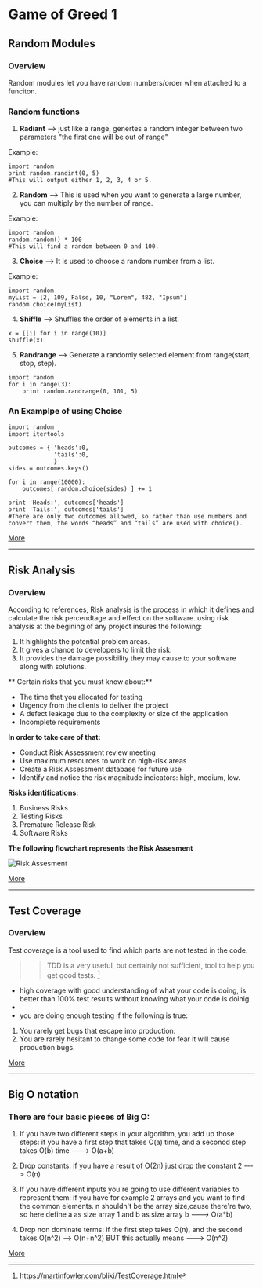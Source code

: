 # Game of Greed 1

## Random Modules
### Overview 
Random modules let you have random numbers/order when attached to a funciton.

### Random functions
1. **Radiant** --> just like a range, genertes a random integer between two parameters "the first one will be out of range"

Example: 
```
import random
print random.randint(0, 5)
#This will output either 1, 2, 3, 4 or 5.
```

2. **Random** --> This is used when you want to generate a large number, you can multiply by the number of range.

Example: 
```
import random
random.random() * 100
#This will find a random between 0 and 100.
```

3. **Choise** --> It is used to choose a random number from a list.

Example: 
```
import random
myList = [2, 109, False, 10, "Lorem", 482, "Ipsum"]
random.choice(myList)
```

4. **Shiffle** --> Shuffles the order of elements in a list.

```
x = [[i] for i in range(10)]
shuffle(x)
```

5. **Randrange** --> Generate a randomly selected element from range(start, stop, step).

```
import random
for i in range(3):
    print random.randrange(0, 101, 5)
```

### An Examplpe of using Choise

```
import random
import itertools

outcomes = { 'heads':0,
             'tails':0,
             }
sides = outcomes.keys()

for i in range(10000):
    outcomes[ random.choice(sides) ] += 1

print 'Heads:', outcomes['heads']
print 'Tails:', outcomes['tails']
#There are only two outcomes allowed, so rather than use numbers and convert them, the words “heads” and “tails” are used with choice().
```
[More](https://www.pythonforbeginners.com/random/how-to-use-the-random-module-in-python)
_____________________________________________________________________________________

## Risk Analysis
### Overview
According to references, Risk analysis is the process in which it defines and calculate the risk percendtage and effect on the software.
using risk analysis at the begining of any project insures the following:

1. It highlights the potential problem areas.
2. It gives a chance to developers to limit the risk.
3. It provides the damage possibility they may cause to your software along with solutions.


** Certain risks that you must know about:**
- The time that you allocated for testing
- Urgency from the clients to deliver the project
- A defect leakage due to the complexity or size of the application
- Incomplete requirements


**In order to take care of that:**
- Conduct Risk Assessment review meeting
- Use maximum resources to work on high-risk areas
- Create a Risk Assessment database for future use
- Identify and notice the risk magnitude indicators: high, medium, low.


**Risks identifications:**
1. Business Risks
2. Testing Risks
3. Premature Release Risk
4. Software Risks


**The following flowchart represents the Risk Assesment**

![Risk Assesment](https://d1jnx9ba8s6j9r.cloudfront.net/blog/wp-content/uploads/2019/08/Picture1-528x290.png)

[More](https://www.edureka.co/blog/risk-analysis-in-software-testing/)

________________________________________________________________________________________

## Test Coverage
### Overview
Test coverage is a tool used to find which parts are not tested in the code.
>> TDD is a very useful, but certainly not sufficient, tool to help you get good tests. [^1]

- high coverage with good understanding of what your code is doing, is better than 100% test results without knowing what your code is doinig
- 
-  you are doing enough testing if the following is true:
1. You rarely get bugs that escape into production.
2. You are rarely hesitant to change some code for fear it will cause production bugs.

[More](https://martinfowler.com/bliki/TestCoverage.html)
________________________________________________________________________________________

## Big O notation
### There are four basic pieces of Big O:
1. If you have two different steps in your algorithm, you add up those steps:
if you have a first step that takes O(a) time, and a seconod step takes O(b) time ---> O(a+b)

2. Drop constants:
if you have a result of O(2n) just drop the constant 2 ---> O(n)

3. If you have different inputs you're going to use different variables to represent them:
if you have for example 2 arrays and you want to find the common elements.
n shouldn't be the array size,cause there're two, so here define a as size array 1 and b as size array b ---> O(a*b)

4. Drop non dominate terms:
if the first step takes O(n), and the second takes O(n^2) --> O(n+n^2) BUT this actually means ---> O(n^2)

[More](https://www.youtube.com/watch?v=v4cd1O4zkGw&ab_channel=HackerRank)





[^1]:https://martinfowler.com/bliki/TestCoverage.html

